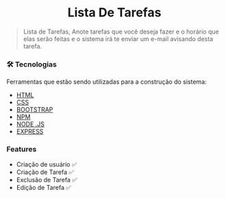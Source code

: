<h1 align="center">Lista De Tarefas</h1>

>Lista de Tarefas, Anote tarefas que você deseja fazer e o horário que elas serão feitas e o sistema irá te enviar um e-mail avisando desta tarefa.

### 🛠 Tecnologias

Ferramentas que estão sendo utilizadas para a construção do sistema:

- [HTML](https://www.w3schools.com/html/)
- [CSS](https://www.w3schools.com/css/)
- [BOOTSTRAP](https://bootstrap/)
- [NPM](https://www.npmjs.com/)
- [NODE .JS](https://nodejs.org/en/)
- [EXPRESS](https://expressjs.com/pt-br/)

### Features
- Criação de usuário ✅
- Criação de Tarefa ✅
- Exclusão de Tarefa ✅
- Edição de Tarefa ✅
